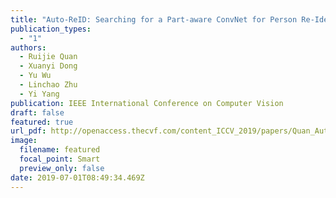 ```yaml
---
title: "Auto-ReID: Searching for a Part-aware ConvNet for Person Re-Identification"
publication_types:
  - "1"
authors:
  - Ruijie Quan
  - Xuanyi Dong
  - Yu Wu
  - Linchao Zhu
  - Yi Yang
publication: IEEE International Conference on Computer Vision
draft: false
featured: true
url_pdf: http://openaccess.thecvf.com/content_ICCV_2019/papers/Quan_Auto-ReID_Searching_for_a_Part-Aware_ConvNet_for_Person_Re-Identification_ICCV_2019_paper.pdf
image:
  filename: featured
  focal_point: Smart
  preview_only: false
date: 2019-07-01T08:49:34.469Z
---
```

